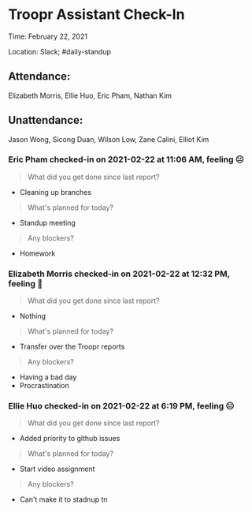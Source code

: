 # Troopr Assistant Check-In
Time: February 22, 2021

Location: Slack; #daily-standup

## Attendance:

Elizabeth Morris, Ellie Huo, Eric Pham, Nathan Kim

## Unattendance:
Jason Wong, Sicong Duan, Wilson Low, Zane Calini, Elliot Kim

### Eric Pham checked-in on  2021-02-22 at 11:06 AM, feeling :neutral_face:
> What did you get done since last report?
- Cleaning up branches
> What's planned for today?
- Standup meeting
> Any blockers?
- Homework

### Elizabeth Morris checked-in on  2021-02-22 at 12:32 PM, feeling :slightly_frowning_face:
> What did you get done since last report?
- Nothing
> What's planned for today?
- Transfer over the Troopr reports
> Any blockers?
- Having a bad day
- Procrastination

### Ellie Huo checked-in on  2021-02-22 at 6:19 PM, feeling :neutral_face:
> What did you get done since last report?
- Added priority to github issues
> What's planned for today?
- Start video assignment
> Any blockers?
- Can't make it to stadnup tn